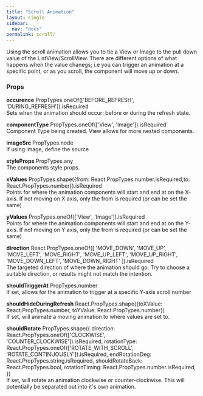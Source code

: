 ```yaml
---
title: "Scroll Animation"
layout: single
sidebar:
  nav: "docs"
permalink: scroll/
---
```

Using the scroll animation allows you to tie a View or Image to the pull down value of the ListView/ScrollView.  There are different options of what happens when the value chanegs; i.e you can trigger an animation at a specific point, or as you scroll, the component will move up or down.  

<h3>Props</h3>
<p class="notice">
<b>occurence</b> PropTypes.oneOf(['BEFORE_REFRESH', 'DURING_REFRESH']).isRequired<br>
Sets when the animation should occur: before or during the refresh state.
</p>
<p class="notice--info">
<strong>componentType</strong> PropTypes.oneOf(['View', 'Image']).isRequired<br>
Component Type being created.  View allows for more nested components.
</p>
<p class="notice--info">
<strong>imageSrc</strong> PropTypes.node<br>
If using image, define the source
</p>
<p class="notice">
<strong>styleProps</strong> PropTypes.any<br>
The components style props.
</p>
<p class="notice--info">
<strong>xValues</strong> PropTypes.shape({from: React.PropTypes.number.isRequired,to: React.PropTypes.number}).isRequired<br>
Points for where the animation components will start and end at on the X-axis.  If not moving on X axis, only the from is required (or can be set the same)
</p>
<p class="notice">
<strong>yValues</strong> PropTypes.oneOf(['View', 'Image']).isRequired<br>
Points for where the animation components will start and end at on the Y-axis.  If not moving on Y axis, only the from is required (or can be set the same)
</p>
<p class="notice--info">
<strong>direction</strong> React.PropTypes.oneOf([
      'MOVE_DOWN', 'MOVE_UP', 'MOVE_LEFT', 'MOVE_RIGHT',
      'MOVE_UP_LEFT', 'MOVE_UP_RIGHT', 'MOVE_DOWN_LEFT', 'MOVE_DOWN_RIGHT'
    ]).isRequired<br>
The targeted direction of where the animation should go.  Try to choose a suitable direction, or results might not match the intention.
</p>
<p class="notice">
<strong>shouldTriggerAt</strong> PropTypes.number<br>
If set, allows for the animation to trigger at a specific Y-axis scroll number
</p>
<p class="notice--info">
<strong>shouldHideDuringRefresh</strong> React.PropTypes.shape({toXValue: React.PropTypes.number, toYValue: React.PropTypes.number})<br>
If set, will animate a moving animation to where values are set to.
</p>
<p class="notice">
<strong>shouldRotate</strong> PropTypes.shape({
  direction: React.PropTypes.oneOf(['CLOCKWISE', 'COUNTER_CLOCKWISE']).isRequired,
  rotationType: React.PropTypes.oneOf(['ROTATE_WITH_SCROLL', 'ROTATE_CONTINUOUSLY']).isRequired,
  endRotationDeg: React.PropTypes.string.isRequired,
  shouldRotateBack: React.PropTypes.bool,
  rotationTiming: React.PropTypes.number.isRequired,
})<br>
If set, will rotate an animation clockwise or counter-clockwise.  This will potentially be separated out into it's own animation.
</p>
